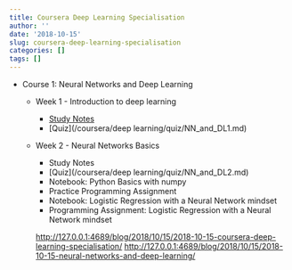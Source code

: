 ```yaml
---
title: Coursera Deep Learning Specialisation
author: ''
date: '2018-10-15'
slug: coursera-deep-learning-specialisation
categories: []
tags: []
---
```


* Course 1: Neural Networks and Deep Learning
    * Week 1 -  Introduction to deep learning
        * [Study Notes](/blog/2018/10/15/2018-10-15-neural-networks-and-deep-learning)
        * [Quiz](/coursera/deep learning/quiz/NN_and_DL1.md)
    * Week 2 - Neural Networks Basics   
        * Study Notes
        * [Quiz](/coursera/deep learning/quiz/NN_and_DL2.md)
        * Notebook: Python Basics with numpy
        * Practice Programming Assignment
        * Notebook: Logistic Regression with a Neural Network mindset
        * Programming Assignment: Logistic Regression with a Neural Network mindset
        
        http://127.0.0.1:4689/blog/2018/10/15/2018-10-15-coursera-deep-learning-specialisation/
        http://127.0.0.1:4689/blog/2018/10/15/2018-10-15-neural-networks-and-deep-learning/